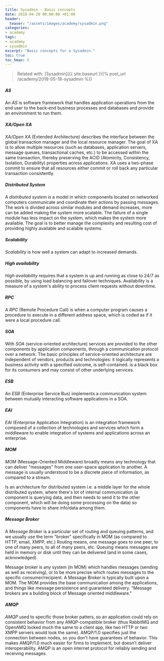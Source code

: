 ```yaml
---
title: Sysadmin - Basic concepts
date: 2018-04-20 00:00:00 +01:00
header:
  teaser: "/assets/images/academy/sysadmin.png"
categories:
- academy
tags:
- academy
- sysadmin
excerpt: "Basic concepts for a Sysadmin."
toc: true
toc_hmax: 5
---
```


> Related with: [Sysadmin]({{ site.baseurl }}{% post_url /academy/2018-05-18-sysadmin %})

##### AS
An *AS* is software framework that handles application operations from the end user to the back-end business processes and databases and provide an environment to run them.

##### XA/Open XA
*XA/Open XA* (Extended Architecture) describes the interface between the global transaction manager and the local resource manager. The goal of XA is to allow multiple resources (such as databases, application servers, message queues, transactional caches, etc.) to be accessed within the same transaction, thereby preserving the ACID (Atomicity, Consistency, Isolation, Durability) properties across applications. XA uses a two-phase commit to ensure that all resources either commit or roll back any particular transaction consistently.

##### Distributed System
A *distributed system* is a model in which components located on networked computers communicate and coordinate their actions by passing messages. The work is divided across similar modules and demand increases, more can be added making the system more scalable. The failure of a single module has less impact on the system, which makes the system more available. The goal is to better manage the complexity and resulting cost of providing highly available and scalable systems.

##### Scalability
*Scalability* is how well a system can adapt to increased demands.

##### High availability
*High availability* requires that a system is up and running as close to 24/7 as possible, by using load balancing and failover techniques. Availability is a measure of a system's ability to process client requests without downtime.

##### RPC
A *RPC* (Remote Procedure Call) is when a computer program causes a procedure  to execute in a different address space, which is coded as if it were a local procedure call.

##### SOA
With *SOA* (service-oriented architecture) services are provided to the other components by application components, through a communication protocol over a network. The basic principles of service-oriented architecture are independent of vendors, products and technologies: it logically represents a business activity with a specified outcome, is self-contained. is a black box for its consumers and may consist of other underlying services.

##### ESB
An *ESB* (Enterprise Service Bus) implements a communication system between mutually interacting software applications in a SOA.

##### EAI
*EAI* (Enterprise Application Integration) is an integration framework composed of a collection of technologies and services which form a middleware to enable integration of systems and applications across an enterprise.

##### MOM
*MOM* (Message-Oriented Middleware) broadly means any technology that can deliver "messages" from one user-space application to another. A message is usually understood to be a discrete piece of information, as compared to a stream.

Is an architecture for distributed system i.e. a middle layer for the whole distributed system, where there's lot of internal communication (a component is querying data, and then needs to send it to the other component, which will be doing some processing on the data) so components have to share info/data among them.

##### Message Broker
A *Message Broker* is a particular set of routing and queuing patterns, and we usually use the term "broker" specifically in MOM (as compared to HTTP, email, XMPP, etc.) Routing means, one message goes to one peer, to one of many peers, to all of many peers, etc. Queuing means messages are held in memory or disk until they can be delivered (and in some cases, acknowledged).

Message broker is any system (in MOM) which handles messages (sending as well as receiving), or to be more precise which routes messages to the specific consumer/recipient. A Message Broker is typically built upon a MOM. The MOM provides the base communication among the applications, and things like message persistence and guaranteed delivery. "Message brokers are a building block of Message oriented middleware."

##### AMQP
*AMQP* used to specific those broker patters, so an application could rely on consistent behavior from any AMQP-compatible broker (thus RabbitMQ and OpenAMQ looked much the same to a client app, like two HTTP or two XMPP servers would look the same). AMQP/1.0 specifies just the connection between nodes, so you don't have guarantees of behavior. This makes AMQP/1.0 much easier for firms to implement, but doesn't deliver interoperability.
AMQP is an open internet protocol for reliably sending and receiving messages.
